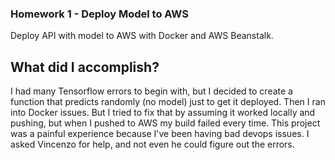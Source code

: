 ### Homework 1 - Deploy Model to AWS
Deploy API with model to AWS with Docker and AWS Beanstalk.

## What did I accomplish?
I had many Tensorflow errors to begin with, but I decided to create a function that predicts
randomly (no model) just to get it deployed. Then I ran into Docker issues. But I tried to
fix that by assuming it worked locally and pushing, but when I pushed to AWS my build failed
every time. This project was a painful experience because I've been having bad devops issues.
I asked Vincenzo for help, and not even he could figure out the errors.